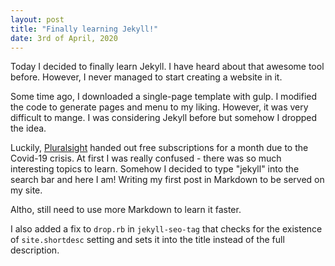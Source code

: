 ```yaml
---
layout: post
title: "Finally learning Jekyll!"
date: 3rd of April, 2020
---
```


Today I decided to finally learn Jekyll. I have heard about that awesome tool
before. However, I never managed to start creating a website in it.

Some time ago, I downloaded a single-page template with gulp. I modified
the code to generate pages and menu to my liking. However, it was very difficult
to mange. I was considering Jekyll before but somehow I dropped the idea.

Luckily, [Pluralsight](https://pluralsight.com) handed out free subscriptions
for a month due to the Covid-19 crisis. At first I was really confused - there
was so much interesting topics to learn. Somehow I decided to type "jekyll"
into the search bar and here I am! Writing my first post in Markdown to be
served on my site.

Altho, still need to use more Markdown to learn it faster.

I also added a fix to `drop.rb` in `jekyll-seo-tag` that checks for the
existence of `site.shortdesc` setting and sets it into the title instead of the
full description.
